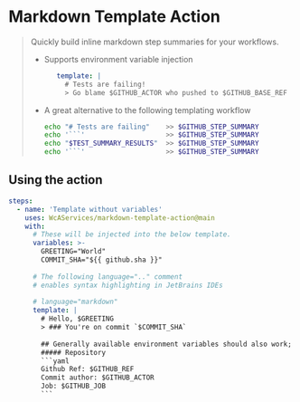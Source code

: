 # Markdown Template Action
> Quickly build inline markdown step summaries for your workflows.
> - Supports environment variable injection
>    ```yaml
>       template: |
>         # Tests are failing!
>         > Go blame $GITHUB_ACTOR who pushed to $GITHUB_BASE_REF 
>    ```
> - A great alternative to the following templating workflow
>    ````bash
>    echo "# Tests are failing"    >> $GITHUB_STEP_SUMMARY
>    echo '```'                    >> $GITHUB_STEP_SUMMARY
>    echo "$TEST_SUMMARY_RESULTS"  >> $GITHUB_STEP_SUMMARY
>    echo '```'                    >> $GITHUB_STEP_SUMMARY
>    ````

## Using the action

````yaml
steps:
  - name: 'Template without variables'
    uses: WcAServices/markdown-template-action@main
    with:
      # These will be injected into the below template.
      variables: >-
        GREETING="World"
        COMMIT_SHA="${{ github.sha }}"
        
      # The following language=".." comment
      # enables syntax highlighting in JetBrains IDEs
        
      # language="markdown"
      template: |
        # Hello, $GREETING
        > ### You're on commit `$COMMIT_SHA`            
          
        ## Generally available environment variables should also work;
        ##### Repository
        ```yaml
        Github Ref: $GITHUB_REF
        Commit author: $GITHUB_ACTOR
        Job: $GITHUB_JOB
        ```
````
